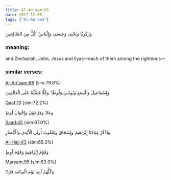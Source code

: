 ```yaml
---
title: Al-An'aam:85
date: 2017-12-08
tags: ["Al-An'aam"]
---
```

وَزَكَرِيَّا وَيَحْيَىٰ وَعِيسَىٰ وَإِلْيَاسَ ۖ كُلٌّ مِنَ الصَّالِحِينَ
### meaning: 
and Zechariah, John, Jesus and Ilyas—each of them among the righteous—
### similar verses: 

[Al-An'aam:86](/6/86) (sim:79.6%)

وَإِسْمَاعِيلَ وَالْيَسَعَ وَيُونُسَ وَلُوطًا ۚ وَكُلًّا فَضَّلْنَا عَلَى الْعَالَمِينَ

[Qaaf:13](/50/13) (sim:72.2%)

وَعَادٌ وَفِرْعَوْنُ وَإِخْوَانُ لُوطٍ

[Saad:45](/38/45) (sim:67.0%)

وَاذْكُرْ عِبَادَنَا إِبْرَاهِيمَ وَإِسْحَاقَ وَيَعْقُوبَ أُولِي الْأَيْدِي وَالْأَبْصَارِ

[Al-Hajj:43](/22/43) (sim:65.3%)

وَقَوْمُ إِبْرَاهِيمَ وَقَوْمُ لُوطٍ

[Maryam:95](/19/95) (sim:63.9%)

وَكُلُّهُمْ آتِيهِ يَوْمَ الْقِيَامَةِ فَرْدًا
